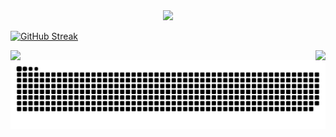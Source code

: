 <div id="header" align="center">
  <img src="https://media.giphy.com/media/v1.Y2lkPTc5MGI3NjExdjY3Z21ld3c3YzNhdGR1NXBma2t2aG0yNWgweXhwbzg1Yng3aGUxdCZlcD12MV9naWZzX3NlYXJjaCZjdD1n/LaVp0AyqR5bGsC5Cbm/giphy.gif" width="300"/>
</div>


[![GitHub Streak](http://github-readme-streak-stats.herokuapp.com?user=RafaeldeLimaThomaz&theme=dark&background=000000)](https://git.io/streak-stats)

<picture>
  <img align="left" src="https://github-readme-stats.vercel.app/api?username=RafaeldeLimaThomaz&show_icons=true&theme=highcontrast"/>
</picture>

<picture>
  <img align="right" src="https://github-readme-stats.vercel.app/api/top-langs/?username=RafaeldeLimaThomaz&layout=compact&theme=vision-friendly-dark"/>
</picture>

<img alt="GitHub Snake" src="https://raw.githubusercontent.com/RafaeldeLimaThomaz/RafaeldeLimaThomaz/output/github-contribution-grid-snake-dark.svg" />
